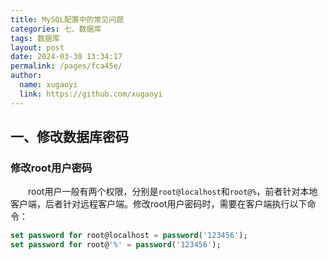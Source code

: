 ```yaml
---
title: MySQL配置中的常见问题
categories: 七、数据库
tags: 数据库
layout: post
date: 2024-03-30 13:34:17
permalink: /pages/fca45e/
author: 
  name: xugaoyi
  link: https://github.com/xugaoyi
---
```




## 一、修改数据库密码

### 修改root用户密码

　　root用户一般有两个权限，分别是`root@localhost`和`root@%`，前者针对本地客户端，后者针对远程客户端。修改root用户密码时，需要在客户端执行以下命令：

```sql
set password for root@localhost = password('123456');
set password for root@'%' = password('123456');
```

